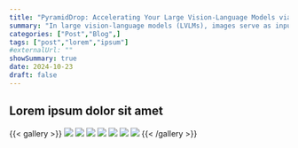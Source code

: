 ```yaml
---
title: "PyramidDrop: Accelerating Your Large Vision-Language Models via Pyramid Visual Redundancy Reduction"
summary: "In large vision-language models (LVLMs), images serve as inputs that carry a wealth of information. As the idiom "A picture is worth a thousand words" implies, representing a single image in current LVLMs can require hundreds or even thousands of tokens."
categories: ["Post","Blog",]
tags: ["post","lorem","ipsum"]
#externalUrl: ""
showSummary: true
date: 2024-10-23
draft: false
---
```


## Lorem ipsum dolor sit amet

{{< gallery >}}
  <img src="paper_imgs/1.jpg" class="grid-w33" />
  <img src="paper_imgs/2.jpg" class="grid-w33" />
  <img src="paper_imgs/3.jpg" class="grid-w33" />
  <img src="paper_imgs/4.jpg" class="grid-w33" />
  <img src="paper_imgs/5.jpg" class="grid-w33" />
  <img src="paper_imgs/6.jpg" class="grid-w33" />
  <img src="paper_imgs/7.jpg" class="grid-w33" />
{{< /gallery >}}